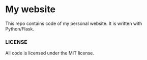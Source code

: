 # My website
This repo contains code of my personal website. It is written with Python/Flask.  

### LICENSE
All code is licensed under the MIT license.

